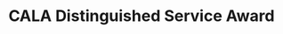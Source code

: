 ---
title: CALA Distinguished Service Award
permalink: /scholarship/scholarship-award/distinguished/
layout: page
---